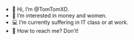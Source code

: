 - 👋 Hi, I’m @TomTomXD.
- 👀 I’m interested in money and women.
- 💻 I’m currently suffering in IT class or at work. 
- 📧 How to reach me? Don't!

<!---
TomTomXD/TomTomXD is a ✨ special ✨ repository because its `README.md` (this file) appears on your GitHub profile.
You can click the Preview link to take a look at your changes.
--->

